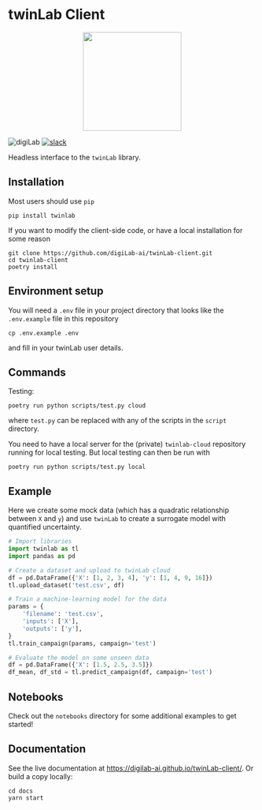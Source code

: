# twinLab Client

<p align="center">
    <img src="./resources/icons/logo.svg" width="200" height="200" />
</p>

![digiLab](./resources/badges/digilab.svg)
[![slack](https://img.shields.io/badge/slack-@digilabglobal-purple.svg?logo=slack)](https://digilabglobal.slack.com)

Headless interface to the `twinLab` library.

## Installation

Most users should use `pip`
```shell
pip install twinlab
```

If you want to modify the client-side code, or have a local installation for some reason
```shell
git clone https://github.com/digiLab-ai/twinLab-client.git
cd twinlab-client
poetry install
```

## Environment setup

You will need a `.env` file in your project directory that looks like the `.env.example` file in this repository
```shell
cp .env.example .env
```
and fill in your twinLab user details.

## Commands

Testing:

```shell
poetry run python scripts/test.py cloud 
```
where `test.py` can be replaced with any of the scripts in the `script` directory.

You need to have a local server for the (private) `twinlab-cloud` repository running for local testing. But local testing can then be run with
```shell
poetry run python scripts/test.py local
```

## Example

Here we create some mock data (which has a quadratic relationship between `X` and `y`) and use `twinLab` to create a surrogate model with quantified uncertainty.
```python
# Import libraries
import twinlab as tl
import pandas as pd

# Create a dataset and upload to twinLab cloud
df = pd.DataFrame({'X': [1, 2, 3, 4], 'y': [1, 4, 9, 16]})
tl.upload_dataset('test.csv', df)

# Train a machine-learning model for the data
params = {
    'filename': 'test.csv',
    'inputs': ['X'],
    'outputs': ['y'],
}
tl.train_campaign(params, campaign='test')

# Evaluate the model on some unseen data
df = pd.DataFrame({'X': [1.5, 2.5, 3.5]})
df_mean, df_std = tl.predict_campaign(df, campaign='test')
```

## Notebooks

Check out the `notebooks` directory for some additional examples to get started!

## Documentation

See the live documentation at https://digilab-ai.github.io/twinLab-client/. Or build a copy locally:
```shell
cd docs
yarn start
```
